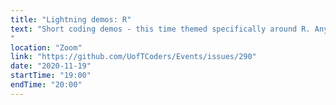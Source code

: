 ```yaml
---
title: "Lightning demos: R"
text: "Short coding demos - this time themed specifically around R. Anyone is welcome to present!   
"
location: "Zoom"
link: "https://github.com/UofTCoders/Events/issues/290"
date: "2020-11-19"
startTime: "19:00"
endTime: "20:00"
---
```

